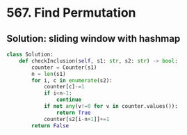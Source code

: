 # 567. Find Permutation

## Solution: sliding window with hashmap

```py
class Solution:
    def checkInclusion(self, s1: str, s2: str) -> bool:
        counter = Counter(s1)
        n = len(s1)
        for i, c in enumerate(s2):
            counter[c]-=1
            if i<n-1:
                continue
            if not any(v!=0 for v in counter.values()):
                return True
            counter[s2[i-n+1]]+=1
        return False
```